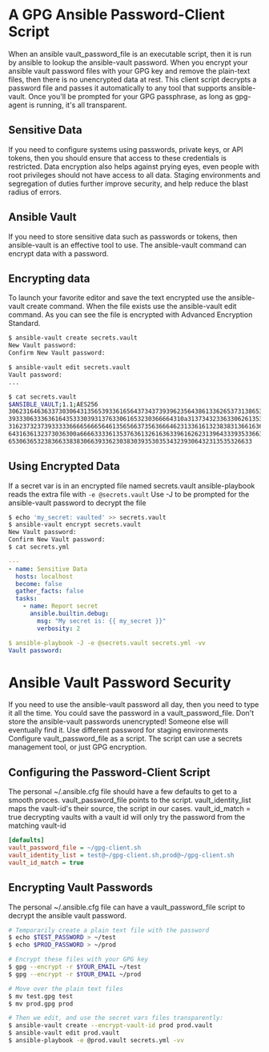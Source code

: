 # A GPG Ansible Password-Client Script

When an ansible vault_password_file is an executable script, then it is run by ansible to lookup the ansible-vault password.
When you encrypt your ansible vault password files with your GPG key and remove the plain-text files, then there is no unencrypted data at rest.
This client script decrypts a password file and passes it automatically to any  tool that supports ansible-vault.
Once you'll be prompted for your GPG passphrase, as long as gpg-agent is running, it's all transparent.



## Sensitive Data
If you need to configure systems using passwords, private keys, or API tokens, then you should ensure that access to these credentials is restricted.
Data encryption also helps against prying eyes, even people with root privileges should not have access to all data.
Staging environments and segregation of duties further improve security, and help reduce the blast radius of errors.

## Ansible Vault
If you need to store sensitive data such as passwords or tokens, then ansible-vault is an effective tool to use.
The ansible-vault command can encrypt data with a password.

## Encrypting data

To launch your favorite editor and save the text encrypted use the ansible-vault create command.
When the file exists use the ansible-vault edit command.
As you can see the file is encrypted with Advanced Encryption Standard.

```sh
$ ansible-vault create secrets.vault
New Vault password:
Confirm New Vault password:

$ ansible-vault edit secrets.vault
Vault password:
...

$ cat secrets.vault
$ANSIBLE_VAULT;1.1;AES256
30623164636337303064313565393361656437343739396235643861336265373138653965303861
3933306333636164353330393137633061653230366664310a313734323363306261353339306434
31623732373933333666656665646135656637356366646231336161323838313661636232613365
6431636132373036300a666633336135376361326163633961626231396433393533663064306336
65306365323836633838306639336230383039353035343239306432313535326633
```

## Using Encrypted Data

If a secret var is in an encrypted file named secrets.vault
ansible-playbook reads the extra file with `-e @secrets.vault`
Use -J  to be prompted for the ansible-vault password to decrypt the file

```sh
$ echo 'my_secret: vaulted' >> secrets.vault
$ ansible-vault encrypt secrets.vault
New Vault password:
Confirm New Vault password:
$ cat secrets.yml
```
```yaml
---
- name: Sensitive Data
  hosts: localhost
  become: false
  gather_facts: false
  tasks:
    - name: Report secret
      ansible.builtin.debug:
        msg: "My secret is: {{ my_secret }}"
        verbosity: 2

$ ansible-playbook -J -e @secrets.vault secrets.yml -vv
Vault password:
```

# Ansible Vault Password Security

If you need to use the ansible-vault password all day, then you need to type it all the time.
You could save the password in a vault_password_file.
Don't store the ansible-vault passwords unencrypted! Someone else will eventually find it.
Use different password for staging environments
Configure vault_password_file as a script.
The script can use a secrets management tool, or just GPG encryption.

## Configuring the Password-Client Script

The personal ~/.ansible.cfg file should have a few defaults to get to a smooth proces.
vault_password_file points to the script.
vault_identity_list maps the vault-id's their source, the script in our cases. vault_id_match = true decrypting vaults with a vault id will only try the password from the matching vault-id

```ini
[defaults]
vault_password_file = ~/gpg-client.sh
vault_identity_list = test@~/gpg-client.sh,prod@~/gpg-client.sh
vault_id_match = true
```

## Encrypting Vault Passwords

The personal ~/.ansible.cfg file can have a vault_password_file script to decrypt the ansible vault password.

```sh
# Temporarily create a plain text file with the password
$ echo $TEST_PASSWORD > ~/test
$ echo $PROD_PASSWORD > ~/prod

# Encrypt these files with your GPG key
$ gpg --encrypt -r $YOUR_EMAIL ~/test
$ gpg --encrypt -r $YOUR_EMAIL ~/prod

# Move over the plain text files
$ mv test.gpg test
$ mv prod.gpg prod

# Then we edit, and use the secret vars files transparently:
$ ansible-vault create --encrypt-vault-id prod prod.vault
$ ansible-vault edit prod.vault
$ ansible-playbook -e @prod.vault secrets.yml -vv
```



